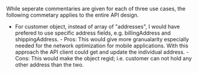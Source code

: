 While seperate commentaries are given for each of three use cases, the following commetary applies to the entire API design.

- For customer object, instead of array of "addresses", I would have prefered to use specific address fields, e.g. billingAddress and shippingAddress.
		- Pros: This would give more granualarity especially needed for the network optimization for mobile applications. With this approach the API client could get and update the individual address.
		- Cons: This would make the object regid; i.e. customer can not hold any other address than the two.

